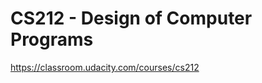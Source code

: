 CS212 - Design of Computer Programs
===================================

<https://classroom.udacity.com/courses/cs212>
